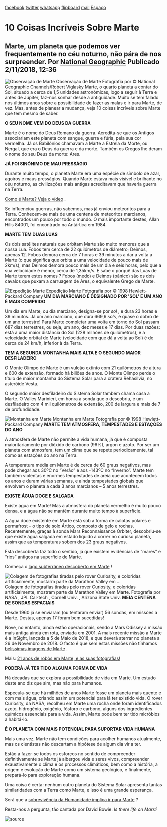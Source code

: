 [facebook](https://www.facebook.com/sharer/sharer.php?u=https%3A%2F%2Fwww.natgeo.pt%2Fespaco%2F2018%2F11%2F10-coisas-incriveis-sobre-marte) [twitter](https://twitter.com/share?url=https%3A%2F%2Fwww.natgeo.pt%2Fespaco%2F2018%2F11%2F10-coisas-incriveis-sobre-marte&via=natgeo&text=10%20Coisas%20Incr%C3%ADveis%20Sobre%20Marte) [whatsapp](https://web.whatsapp.com/send?text=https%3A%2F%2Fwww.natgeo.pt%2Fespaco%2F2018%2F11%2F10-coisas-incriveis-sobre-marte) [flipboard](https://share.flipboard.com/bookmarklet/popout?v=2&title=10%20Coisas%20Incr%C3%ADveis%20Sobre%20Marte&url=https%3A%2F%2Fwww.natgeo.pt%2Fespaco%2F2018%2F11%2F10-coisas-incriveis-sobre-marte) [mail](mailto:?subject=NatGeo&body=https%3A%2F%2Fwww.natgeo.pt%2Fespaco%2F2018%2F11%2F10-coisas-incriveis-sobre-marte%20-%2010%20Coisas%20Incr%C3%ADveis%20Sobre%20Marte) [Espaço](https://www.natgeo.pt/espaco) 
# 10 Coisas Incríveis Sobre Marte 
## Marte, um planeta que podemos ver frequentemente no céu noturno, não pára de nos surpreender. Por [National Geographic](https://www.natgeo.pt/autor/national-geographic) Publicado 2/11/2018, 12:36 
![Observação de Marte](img/files_styles_image_00_public_nasa_0_mars.jpg)
Observação de Marte Fotografia por © National Geographic Channels/Robert Viglasky Marte, o quarto planeta a contar do Sol, situado a cerca de 1,5 unidades astronómicas, logo a seguir à Terra e antes de Júpiter, faz-nos sonhar desde a antiguidade. Muito se tem falado nos últimos anos sobre a possibilidade de fazer as malas e ir para Marte, de vez. Mas, antes de planear a mudança, veja 10 coisas incríveis sobre Marte que tem mesmo de saber. 

**O SEU NOME VEM DO DEUS DA GUERRA** 

Marte é o nome do Deus Romano da guerra. Acredita-se que os Antigos associariam este planeta com sangue, guerra e fúria, pela sua cor vermelha. Já os Babilónios chamavam a Marte a Estrela da Morte, ou Nergal, que era o Deus da guerra e da morte. Também os Gregos lhe deram o nome do seu Deus da morte: Ares. 

**JÁ FOI SINÓNIMO DE MAU PRESSÁGIO** 

Durante muito tempo, o planeta Marte era uma espécie de símbolo de azar, agoiros e maus presságios. Quando Marte estava mais visível e brilhante no céu noturno, as civilizações mais antigas acreditavam que haveria guerra na Terra. 

[Como é Marte? Veja o vídeo](https://www.natgeo.pt/video/tv/como-e-marte-1) . 

Se influenciou guerras, não sabemos, mas já enviou meteoritos para a Terra. Conhecem-se mais de uma centena de meteoritos marcianos, encontrados um pouco por todo o mundo. O mais importante destes, Allan Hills 84001, foi encontrado na Antártica em 1984. 

**MARTE TEM DUAS LUAS** 

Os dois satélites naturais que orbitam Marte são muito menores que a nossa Lua. Fobos tem cerca de 22 quilómetros de diâmetro; Deimos, apenas 12. Fobos demora cerca de 7 horas e 39 minutos a dar a volta a Marte (o que significa que orbita a uma velocidade de pouco mais de 2km/s), mas Deimos demora pouco mais de um dia e seis horas, pelo que a sua velocidade é menor, cerca de 1,35km/s. E sabe o porquê das Luas de Marte terem estes nomes ? Fobos (medo) e Deimos (pânico) são os dois cavalos que puxam a carruagem de Ares, o equivalente Grego de Marte. 

![Expedição Marte](img/files_styles_image_00_public_spiritandopportunity_0_1.jpg)
Expedição Marte Fotografia por © 1998 Hewlett-Packard Company **UM DIA MARCIANO É DESIGNADO POR 'SOL' E UM ANO É MAIS COMPRIDO** 

Um dia em Marte, ou dia marciano, designa-se por _sol_ , e dura 23 horas e 39 minutos. Já um ano marciano, que dura 669,6 _sols,_ é quase o dobro de um ano terrestre! Para Marte completar uma volta em torno do Sol passam 687 dias terrestres, ou seja, um ano, dez meses e 17 dias. Por duas razões: está a uma maior distância do Sol (228 milhões de quilómetros), e a velocidade orbital de Marte (velocidade com que dá a volta ao Sol) é de cerca de 24 km/h, inferior à da Terra. 

**TEM A SEGUNDA MONTANHA MAIS ALTA E O SEGUNDO MAIOR DESFILADEIRO** 

O Monte Olimpo de Marte é um vulcão extinto com 21 quilómetros de altura e 600 de extensão, formado há biliões de anos. O Monte Olimpo perde o título de maior montanha do Sistema Solar para a cratera Rehasilvia, no asteróide Vesta. 

O segundo maior desfiladeiro do Sistema Solar também chama casa a Marte. O Valles Marinieri, em honra à sonda que o descobriu, é um desfiladeiro com 4 mil quilómetros de extensão, 200 de largura e mais de 7 de profundidade. 

![Montanha em Marte](img/files_styles_image_00_public_spiritandopportunity_0.jpg)
Montanha em Marte Fotografia por © 1998 Hewlett-Packard Company **MARTE TEM ATMOSFERA, TEMPESTADES E ESTAÇÕES DO ANO** 

A atmosfera de Marte não permite a vida humana, já que é composta maioritariamente por dióxido de carbono (96%), árgon e azoto. Por ser um planeta com atmosfera, tem um clima que se repete periodicamente, tal como as estações do ano na Terra. 

A temperatura média em Marte é de cerca de 60 graus negativos, mas pode chegar aos 30ºC no “Verão” e aos -143ºC no “Inverno”. Marte tem também violentas e enormes tempestades de areia que acontecem todos os anos e duram várias semanas, e ainda tempestades globais que envolvem o planeta a cada 3 anos marcianos – 5 anos terrestres. 

**EXISTE ÁGUA DOCE E SALGADA** 

Existe água em Marte! Mas a atmosfera do planeta vermelho é muito pouco densa, e a água não se mantém durante muito tempo à superfície. 

A água doce existente em Marte está sob a forma de calotas polares e permafrost – o tipo de solo Ártico, composto de gelo e rochas. Recentemente, graças à sonda Mars Reconnaissance Orbiter, descobriu-se que existe água salgada em estado líquido a correr no curioso planeta, assim que as temperaturas sobem dos 23 graus negativos. 

Esta descoberta faz todo o sentido, já que existem evidências de “mares” e “rios” antigos na superfície de Marte. 

Conheça o [lago subterrâneo descoberto em Marte](https://www.natgeo.pt/espaco/2018/07/um-lago-subterraneo-encontrado-em-marte-conheca-os-factos) ! 

![Colagem de fotografias tiradas pelo rover Curiosity, e coloridas artificialmente, mostarm parte da Marathon Valley em ...](img/files_styles_image_00_public_pia1_1.jpg)
Colagem de fotografias tiradas pelo rover Curiosity, e coloridas artificialmente, mostram parte da Marathon Valley em Marte. Fotografia por NASA , JPL Cal-tech , Cornell Univ. , Arizona State Univ. **MEIA CENTENA DE SONDAS ESPACIAIS** 

Desde 1960 já se enviaram (ou tentaram enviar) 56 sondas, em missões a Marte. Destas, apenas 17 foram bem sucedidas! 

Nove, no entanto, ainda estão operacionais, sendo a Mars Odissey a missão mais antiga ainda em rota, enviada em 2001. A mais recente missão a Marte é a InSight, lançada a 5 de Maio de 2018, e que deverá aterrar no planeta a 26 de Novembro de 2018. O facto é que sem estas missões não tínhamos [belíssimas imagens de Marte](https://www.natgeo.pt/photography/2018/07/exploracao-de-marte-em-imagens?image=02-mars-rover-anniversary-gallery_0) . 

Mais: [21 anos de robôs em Marte, e as suas fotografias!](https://www.natgeo.pt/fotografia/2018/04/robos-em-marte-21-anos-de-fotografias-fantasticas) 

**PODERÁ JÁ TER TIDO ALGUMA FORMA DE VIDA** 

Há décadas que se explora a possibilidade de vida em Marte. Um estudo deste ano diz que sim, mas não para humanos. 

Especula-se que há milhões de anos Marte fosse um planeta mais quente e com mais água, criando assim um potencial para lá ter existido vida. O rover Curiosity, da NASA, recolheu em Marte uma rocha onde foram identificados azoto, hidrogénio, oxigénio, fósforo e carbono, alguns dos ingredientes químicos essenciais para a vida. Assim, Marte pode bem ter tido micróbios a habitá-lo. 

**É O PLANETA COM MAIS POTENCIAL PARA SUPORTAR VIDA HUMANA** 

Mais uma vez, Marte não tem condições para acolher humanos atualmente, mas os cientistas não descartam a hipótese de algum dia vir a ter. 

Estão a fazer-se todos os esforços no sentido de compreender definitivamente se Marte já albergou vida e seres vivos, compreender exaustivamente o clima e os processos climáticos, bem como a história, a origem e evolução de Marte como um sistema geológico, e finalmente, prepará-lo para exploração humana. 

Uma coisa é certa: nenhum outro planeta do Sistema Solar apresenta tantas similaridades com a Terra como Marte, e isso é uma grande esperança. 

Será que a [sobrevivência da Humanidade implica ir para Marte](https://www.natgeo.pt/espaco/2018/04/so-ha-uma-forma-da-humanidade-sobreviver) ? 

Resta-nos a pergunta, tão cantada por David Bowie: _Is there life on Mars?_ 



![source](https://www.natgeo.pt/espaco/2018/11/10-coisas-incriveis-sobre-marte)